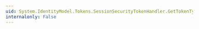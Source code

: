 ```yaml
---
uid: System.IdentityModel.Tokens.SessionSecurityTokenHandler.GetTokenTypeIdentifiers
internalonly: False
---
```

